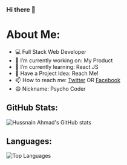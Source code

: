 ### Hi there 👋

<!--
**HussnainAhmad1606/HussnainAhmad1606** is a ✨ _special_ ✨ repository because its `README.md` (this file) appears on your GitHub profile.

Here are some ideas to get you started:

- 🔭 I’m currently working on ...
- 🌱 I’m currently learning ...
- 👯 I’m looking to collaborate on ...
- 🤔 I’m looking for help with ...
- 💬 Ask me about ...
- 📫 How to reach me: 
- 😄 Pronouns: ...
- ⚡ Fun fact: ...
-->
# About Me:
- 💻 Full Stack Web Developer
- 🔭 I’m currently working on: My Product
- 🌱 I’m currently learning: React JS
- 💬 Have a Project Idea: Reach Me!
- 📫 How to reach me: [Twitter](https://www.twitter.com/HussnainAhmad1606/) OR [Facebook](https://www.facebook.com/HussnainAhmad25/)
- 😄 Nickname: Psycho Coder

## GitHub Stats:
![Hussnain Ahmad's GitHub stats](https://github-readme-stats.vercel.app/api?username=hussnainahmad1606&show_icons=true&theme=tokyonight)


## Languages:
![Top Languages](https://github-readme-stats.vercel.app/api/top-langs/?username=hussnainahmad1606&layout=compact)
